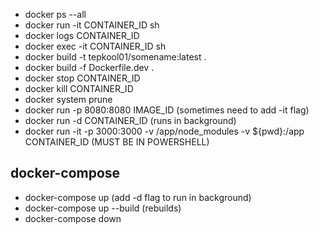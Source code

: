 - docker ps --all
- docker run -it CONTAINER_ID sh
- docker logs CONTAINER_ID
- docker exec -it CONTAINER_ID sh
- docker build -t tepkool01/somename:latest .
- docker build -f Dockerfile.dev .
- docker stop CONTAINER_ID
- docker kill CONTAINER_ID
- docker system prune
- docker run -p 8080:8080 IMAGE_ID (sometimes need to add -it flag)
- docker run -d CONTAINER_ID (runs in background)
- docker run -it -p 3000:3000 -v /app/node_modules -v ${pwd}:/app CONTAINER_ID (MUST BE IN POWERSHELL)

## docker-compose
- docker-compose up (add -d flag to run in background)
- docker-compose up --build (rebuilds)
- docker-compose down